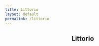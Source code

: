 ```yaml
---
title: Littorio
layout: default
permalink: /littorio
---
```


<p hidden>This page is in English. Please don't ask to auto-translate it. This page is in English. Please don't ask to auto-translate it. This page is in English. Please don't ask to auto-translate it. This page is in English. Please don't ask to auto-translate it. </p>
<section id="#littorio" class="main style3 primary">
    <div class="content">
        <header>
            <h2>Littorio</h2>
        </header>
            <div class="gallery">
                <article class="from-bottom">
                    <a href="https://files.catbox.moe/1urkag.jpg" class="image fit"><img src="https://files.catbox.moe/z1fb5d.png" title="" alt="" /></a>
                </article>
                <article class="from-bottom">
                    <a href="https://files.catbox.moe/grygx4.jpg" class="image fit"><img src="https://files.catbox.moe/eh46qa.png" title="" alt="" /></a>
                </article>
                <article class="from-bottom">
                    <a href="https://files.catbox.moe/xuudcz.png" class="image fit"><img src="https://files.catbox.moe/aup65g.png" title="" alt="" /></a>
                </article>
                <article class="from-bottom">
                    <a href="https://files.catbox.moe/u5zz3u.jpg" class="image fit"><img src="https://files.catbox.moe/rd33nb.png" title="" alt="" /></a>
                </article>
                <article class="from-bottom">
                    <a href="https://files.catbox.moe/22yeng.jpg" class="image fit"><img src="https://files.catbox.moe/o6hdz9.png" title="" alt="" /></a>
                </article>
                <article class="from-bottom">
                    <a href="https://files.catbox.moe/ghgqew.png" class="image fit"><img src="https://files.catbox.moe/fno2p4.png" title="" alt="" /></a>
                </article>
                <article class="from-bottom">
                    <a href="https://files.catbox.moe/uxt0ev.png" class="image fit"><img src="https://files.catbox.moe/xfpo10.png" title="" alt="" /></a>
                </article>
                <article class="from-bottom">
                    <a href="https://i.imgur.com/SEhckSW.jpg" class="image fit"><img src="https://files.catbox.moe/dgr7e9.png" title="" alt="" /></a>
                </article>
                <article class="from-bottom">
                    <a href="https://files.catbox.moe/bg4ets.jpg" class="image fit"><img src="https://files.catbox.moe/nloebt.png" title="" alt="" /></a>
                </article>
                <article class="from-bottom">
                    <a href="https://files.catbox.moe/ghfrfr.png" class="image fit"><img src="https://files.catbox.moe/2t0qez.png" title="" alt="" /></a>
                </article>
                <article class="from-bottom">
                    <a href="https://files.catbox.moe/dwgw0a.jpg" class="image fit"><img src="https://files.catbox.moe/2m1i3q.png" title="" alt="" /></a>
                </article>
                <article class="from-bottom">
                    <a href="https://files.catbox.moe/g0jr6n.jpg" class="image fit"><img src="https://files.catbox.moe/xt8s9i.png" title="" alt="" /></a>
                </article>
                <article class="from-bottom">
                    <a href="https://files.catbox.moe/znrj1s.jpg" class="image fit"><img src="https://files.catbox.moe/8q6kvb.png" title="" alt="" /></a>
                </article>
                <article class="from-bottom">
                    <a href="https://files.catbox.moe/ryfw89.jpg" class="image fit"><img src="https://files.catbox.moe/wlpiob.png" title="" alt="" /></a>
                </article>
                <article class="from-bottom">
                    <a href="https://files.catbox.moe/babb7o.jpg" class="image fit"><img src="https://files.catbox.moe/4e495t.png" title="" alt="" /></a>
                </article>
                <article class="from-bottom">
                    <a href="https://files.catbox.moe/tg22f9.png" class="image fit"><img src="https://files.catbox.moe/75cgu7.png" title="" alt="" /></a>
                </article>
                <article class="from-bottom">
                    <a href="https://files.catbox.moe/64cbzx.png" class="image fit"><img src="https://files.catbox.moe/vwtirm.png" title="" alt="" /></a>
                </article>
                <article class="from-bottom">
                    <a href="https://files.catbox.moe/3u7ds4.jpg" class="image fit"><img src="https://files.catbox.moe/jil83u.png" title="" alt="" /></a>
                </article>
                <article class="from-bottom">
                    <a href="https://files.catbox.moe/rhmbsd.jpg" class="image fit"><img src="https://files.catbox.moe/fw0smp.png" title="" alt="" /></a>
                </article>
                <article class="from-bottom">
                    <a href="https://files.catbox.moe/fvjgth.jpg" class="image fit"><img src="https://files.catbox.moe/1s4yrw.png" title="" alt="" /></a>
                </article>
            </div>
    </div>
</section>